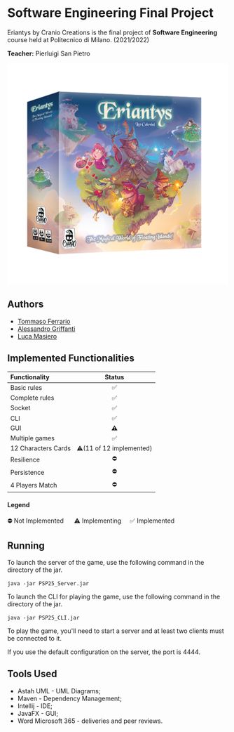 # Software Engineering Final Project

Eriantys by Cranio Creations is the final project of **Software Engineering** course held
at Politecnico di Milano. (2021/2022)

**Teacher:** Pierluigi San Pietro


![Image of the game](src/main/resources/graphics/ERIANTYS-BOX-3D.png)


## Authors
* [Tommaso Ferrario](https://github.com/tommi00)
* [Alessandro Griffanti](https://github.com/AlessandroGriffanti)
* [Luca Masiero](https://github.com/LucaMasiero)


## Implemented Functionalities
| Functionality       |          Status          |
|:--------------------|:------------------------:|
| Basic rules         |            ✅             |
| Complete rules      |            ✅             |
| Socket              |            ✅             |
| CLI                 |            ✅             |
| GUI                 |            ⚠️            |
| Multiple games      |            ✅             |
| 12 Characters Cards | ⚠️(11 of 12 implemented) |
| Resilience          |            ⛔             |
| Persistence         |            ⛔             |
| 4 Players Match     |            ⛔             |

#### Legend
⛔ Not Implemented &nbsp;&nbsp;&nbsp;&nbsp; ⚠️ Implementing&nbsp;&nbsp;&nbsp;&nbsp; ✅ Implemented

## Running
To launch the server of the game, use the following command in the directory of the jar.

```
java -jar PSP25_Server.jar 
```
To launch the CLI for playing the game, use the following command in the directory of the jar.

```
java -jar PSP25_CLI.jar 
```
To play the game,  you'll need to start a server and at least two clients must be connected to it.

If you use the default configuration on the server, the port is 4444.


## Tools Used
* Astah UML - UML Diagrams;
* Maven - Dependency Management;
* Intellij - IDE;
* JavaFX - GUI;
* Word Microsoft 365 - deliveries and peer reviews.


